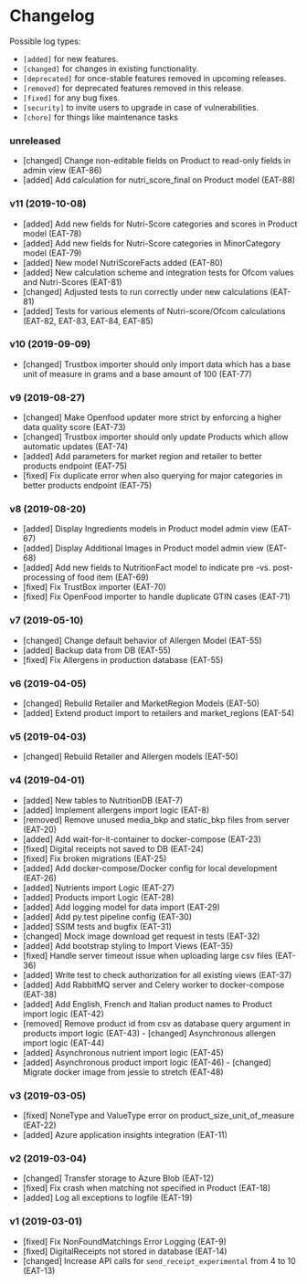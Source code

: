 # Changelog

Possible log types:

- `[added]` for new features.
- `[changed]` for changes in existing functionality.
- `[deprecated]` for once-stable features removed in upcoming releases.
- `[removed]` for deprecated features removed in this release.
- `[fixed]` for any bug fixes.
- `[security]` to invite users to upgrade in case of vulnerabilities.
- `[chore]` for things like maintenance tasks

### unreleased
- [changed] Change non-editable fields on Product to read-only fields in admin view (EAT-86)
- [added] Add calculation for nutri_score_final on Product model (EAT-88)

### v11 (2019-10-08)

- [added] Add new fields for Nutri-Score categories and scores in Product model (EAT-78)
- [added] Add new fields for Nutri-Score categories in MinorCategory model (EAT-79)
- [added] New model NutriScoreFacts added (EAT-80)
- [added] New calculation scheme and integration tests for Ofcom values and Nutri-Scores (EAT-81)
- [changed] Adjusted tests to run correctly under new calculations (EAT-81)
- [added] Tests for various elements of Nutri-score/Ofcom calculations (EAT-82, EAT-83, EAT-84, EAT-85)

### v10 (2019-09-09)

- [changed] Trustbox importer should only import data which has a base unit of measure in grams and a base amount of 100 (EAT-77)

### v9 (2019-08-27)

- [changed] Make Openfood updater more strict by enforcing a higher data quality score (EAT-73)
- [changed] Trustbox importer should only update Products which allow automatic updates (EAT-74)
- [added] Add parameters for market region and retailer to better products endpoint (EAT-75)
- [fixed] Fix duplicate error when also querying for major categories in better products endpoint (EAT-75)

### v8 (2019-08-20)

- [added] Display Ingredients models in Product model admin view (EAT-67)
- [added] Display Additional Images in Product model admin view (EAT-68)
- [added] Add new fields to NutritionFact model to indicate pre -vs. post-processing of food item (EAT-69)
- [fixed] Fix TrustBox importer (EAT-70)
- [fixed] Fix OpenFood importer to handle duplicate GTIN cases (EAT-71)

### v7 (2019-05-10)

- [changed] Change default behavior of Allergen Model (EAT-55)
- [added] Backup data from DB (EAT-55)
- [fixed] Fix Allergens in production database (EAT-55)

### v6 (2019-04-05)

- [changed] Rebuild Retailer and MarketRegion Models (EAT-50)
- [added] Extend product import to retailers and market_regions (EAT-54)

### v5 (2019-04-03)

- [changed] Rebuild Retailer and Allergen models (EAT-50)

### v4 (2019-04-01)

- [added] New tables to NutritionDB (EAT-7)
- [added] Implement allergens import logic (EAT-8)
- [removed] Remove unused media_bkp and static_bkp files from server (EAT-20)
- [added] Add wait-for-it-container to docker-compose (EAT-23)
- [fixed] Digital receipts not saved to DB (EAT-24)
- [fixed] Fix broken migrations (EAT-25)
- [added] Add docker-compose/Docker config for local development (EAT-26)
- [added] Nutrients import Logic (EAT-27)
- [added] Products import Logic (EAT-28)
- [added] Add logging model for data import (EAT-29)
- [added] Add py.test pipeline config (EAT-30)
- [added] SSIM tests and bugfix (EAT-31)
- [changed] Mock image download get request in tests (EAT-32)
- [added] Add bootstrap styling to Import Views (EAT-35)
- [fixed] Handle server timeout issue when uploading large csv files (EAT-36)
- [added] Write test to check authorization for all existing views (EAT-37)
- [added] Add RabbitMQ server and Celery worker to docker-compose (EAT-38)
- [added] Add English, French and Italian product names to Product import logic (EAT-42)
- [removed] Remove product id from csv as database query argument in products import logic (EAT-43)
- [changed] Asynchronous allergen import logic (EAT-44)
- [added] Asynchronous nutrient import logic (EAT-45)
- [added] Asynchronous product import logic (EAT-46)
- [changed] Migrate docker image from jessie to stretch (EAT-48)

### v3 (2019-03-05)

- [fixed] NoneType and ValueType error on product_size_unit_of_measure (EAT-22)
- [added] Azure application insights integration (EAT-11)

### v2 (2019-03-04)

- [changed] Transfer storage to Azure Blob (EAT-12)
- [fixed] Fix crash when matching not specified in Product (EAT-18)
- [added] Log all exceptions to logfile (EAT-19)

### v1 (2019-03-01)

- [fixed] Fix NonFoundMatchings Error Logging (EAT-9)
- [fixed] DigitalReceipts not stored in database (EAT-14)
- [changed] Increase API calls for `send_receipt_experimental` from 4 to 10 (EAT-13)

